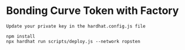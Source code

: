 # Bonding Curve Token with Factory

```
Update your private key in the hardhat.config.js file 

npm install
npx hardhat run scripts/deploy.js --network ropsten
```
